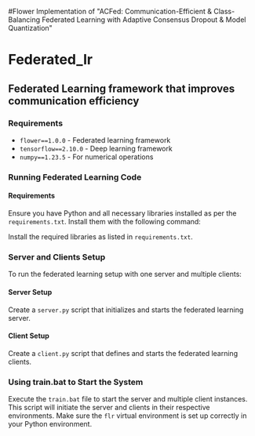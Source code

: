 #Flower Implementation of "ACFed: Communication-Efficient & Class-Balancing Federated Learning with Adaptive Consensus Dropout & Model Quantization"

# Federated_lr

## Federated Learning framework that improves communication efficiency

### Requirements

- `flower==1.0.0` - Federated learning framework
- `tensorflow==2.10.0` - Deep learning framework
- `numpy==1.23.5` - For numerical operations

### Running Federated Learning Code

#### Requirements

Ensure you have Python and all necessary libraries installed as per the `requirements.txt`. Install them with the following command:


Install the required libraries as listed in `requirements.txt`.

### Server and Clients Setup

To run the federated learning setup with one server and multiple clients:

#### Server Setup
Create a `server.py` script that initializes and starts the federated learning server.

#### Client Setup
Create a `client.py` script that defines and starts the federated learning clients.

### Using train.bat to Start the System

Execute the `train.bat` file to start the server and multiple client instances. This script will initiate the server and clients in their respective environments. Make sure the `flr` virtual environment is set up correctly in your Python environment.
